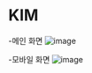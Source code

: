 # KIM

-메인 화면
![image](https://github.com/Team-KHPT/.github/assets/85864250/ce5cc0f1-7ae9-47ef-ae5e-0e4eec738a38)

-모바일 화면
![image](https://github.com/Team-KHPT/.github/assets/85864250/4f03dfed-e5f5-42e6-a2d2-a06b206bb9dc)
